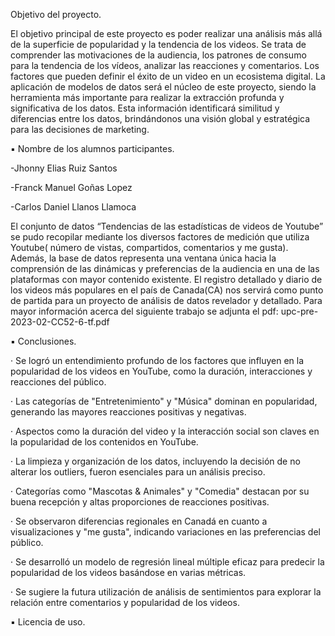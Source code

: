 Objetivo del proyecto.

El objetivo principal de este proyecto es poder realizar una análisis más allá de la superficie de popularidad y la tendencia de los videos. Se trata de comprender las motivaciones de la audiencia, los patrones de consumo para la tendencia de los vídeos, analizar las reacciones y comentarios. Los factores que pueden definir el éxito de un video en un ecosistema digital. La aplicación de modelos de datos será el núcleo de este proyecto, siendo la herramienta más importante para realizar la extracción profunda y significativa de los datos. Esta información identificará similitud y diferencias entre los datos, brindándonos una visión global y estratégica para las decisiones de marketing.

▪ Nombre de los alumnos participantes.

-Jhonny Elias Ruiz Santos

-Franck Manuel Goñas Lopez

-Carlos Daniel Llanos Llamoca  

El conjunto de datos “Tendencias de las estadísticas de videos de Youtube” se pudo recopilar mediante los diversos factores de medición que utiliza Youtube( número de vistas, compartidos, comentarios y me gusta). Además, la base de datos representa una ventana única hacia la comprensión de las dinámicas y preferencias de la audiencia en una de las plataformas con mayor contenido existente. El registro detallado y diario de los videos más populares en el país de Canada(CA) nos servirá como punto de partida para un proyecto de análisis de datos revelador y detallado.
Para mayor información acerca del siguiente trabajo se adjunta el pdf: upc-pre-2023-02-CC52-6-tf.pdf

▪ Conclusiones.

·       Se logró un entendimiento profundo de los factores que influyen en la popularidad de los videos en YouTube, como la duración, interacciones y reacciones del público.

·        Las categorías de "Entretenimiento" y "Música" dominan en popularidad, generando las mayores reacciones positivas y negativas.

·        Aspectos como la duración del video y la interacción social son claves en la popularidad de los contenidos en YouTube.

·        La limpieza y organización de los datos, incluyendo la decisión de no alterar los outliers, fueron esenciales para un análisis preciso.

·        Categorías como "Mascotas & Animales" y "Comedia" destacan por su buena recepción y altas proporciones de reacciones positivas.

·        Se observaron diferencias regionales en Canadá en cuanto a visualizaciones y "me gusta", indicando variaciones en las preferencias del público.

·        Se desarrolló un modelo de regresión lineal múltiple eficaz para predecir la popularidad de los videos basándose en varias métricas.

·        Se sugiere la futura utilización de análisis de sentimientos para explorar la relación entre comentarios y popularidad de los videos.

▪ Licencia de uso.
